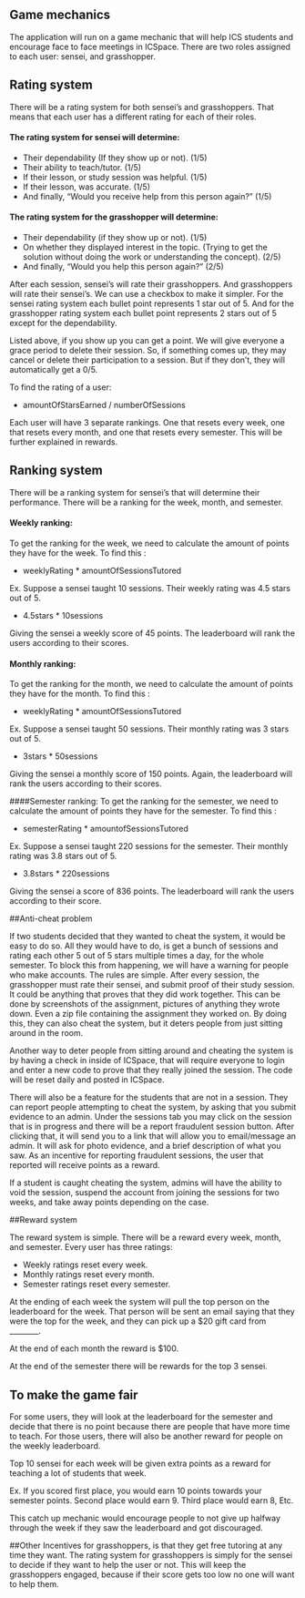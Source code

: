## Game mechanics
The application will run on a game mechanic that will help ICS students and encourage face to face meetings in ICSpace. There are two roles assigned to each user: sensei, and grasshopper. 
## Rating system
There will be a rating system for both sensei’s and grasshoppers. That means that each user has a different rating for each of their roles. 
#### The rating system for sensei will determine:
- Their dependability (If they show up or not). (1/5)
- Their ability to teach/tutor. (1/5)
- If their lesson, or study session was helpful. (1/5)
- If their lesson, was accurate. (1/5)
- And finally, “Would you receive help from this person again?” (1/5)
#### The rating system for the grasshopper will determine:
- Their dependability (if they show up or not). (1/5)
- On whether they displayed interest in the topic. (Trying to get the solution without doing the work or understanding the concept). (2/5)
- And finally, “Would you help this person again?” (2/5)

 After each session, sensei’s will rate their grasshoppers. And grasshoppers will rate their sensei’s. We can use a checkbox to make it simpler. For the sensei rating system each bullet point represents 1 star out of 5. And for the grasshopper rating system each bullet point represents 2 stars out of 5 except for the dependability.
 
 Listed above, if you show up you can get a point. We will give everyone a grace period to delete their session. So, if something comes up, they may cancel or delete their participation to a session. But if they don’t, they will automatically get a 0/5.
 
 To find the rating of a user:
 - amountOfStarsEarned / numberOfSessions
 
 Each user will have 3 separate rankings. One that resets every week, one that resets every month, and one that resets every semester. This will be further explained in rewards.
 
 ## Ranking system
 
 There will be a ranking system for sensei’s that will determine their performance. There will be a ranking for the week, month, and semester. 
 
 #### Weekly ranking:
 
 To get the ranking for the week, we need to calculate the amount of points they have for the week.  To find this :
 - weeklyRating * amountOfSessionsTutored
 
 Ex. Suppose a sensei taught 10 sessions. Their weekly rating was 4.5 stars out of 5.
 - 4.5stars * 10sessions
 
 Giving the sensei a weekly score of 45 points. The leaderboard will rank the users according to their scores.
 
 #### Monthly ranking:
 
 To get the ranking for the month, we need to calculate the amount of points they have for the month. To find this :
 - weeklyRating * amountOfSessionsTutored
 
 Ex. Suppose a sensei taught 50 sessions. Their monthly rating was 3 stars out of 5.
 - 3stars * 50sessions
 
 Giving the sensei a monthly score of 150 points. Again, the leaderboard will rank the users according to their scores.
 
 ####Semester ranking:
 To get the ranking for the semester, we need to calculate the amount of points they have for the semester. To find this : 
 - semesterRating * amountofSessionsTutored
 
 Ex. Suppose a sensei taught 220 sessions for the semester. Their monthly rating was 3.8 stars out of 5.
 - 3.8stars * 220sessions
 
 Giving the sensei a score of 836 points. The leaderboard will rank the users according to their score.
 
 ##Anti-cheat problem
 
 If two students decided that they wanted to cheat the system, it would be easy to do so. All they would have to do, is get a bunch of sessions and rating each other 5 out of 5 stars multiple times a day, for the whole semester. To block this from happening, we will have a warning for people who make accounts. The rules are simple. After every session, the grasshopper must rate their sensei, and submit proof of their study session. It could be anything that proves that they did work together. This can be done by screenshots of the assignment, pictures of anything they wrote down. Even a zip file containing the assignment they worked on. By doing this, they can also cheat the system, but it deters people from just sitting around in the room. 
 
 Another way to deter people from sitting around and cheating the system is by having a check in inside of ICSpace, that will require everyone to login and enter a new code to prove that they really joined the session. The code will be reset daily and posted in ICSpace.
 
 There will also be a feature for the students that are not in a session. They can report people attempting to cheat the system, by asking that you submit evidence to an admin. Under the sessions tab you may click on the session that is in progress and there will be a report fraudulent session button. After clicking that, it will send you to a link that will allow you to email/message an admin. It will ask for photo evidence, and a brief description of what you saw. As an incentive for reporting fraudulent sessions, the user that reported will receive points as a reward.
 
 If a student is caught cheating the system, admins will have the ability to void the session, suspend the account from joining the sessions for two weeks, and take away points depending on the case.
 
 ##Reward system
 
 The reward system is simple. There will be a reward every week, month, and semester. Every user has three ratings:
 - Weekly ratings reset every week.
 - Monthly ratings reset every month.
 - Semester ratings reset every semester.
 
 At the ending of each week the system will pull the top person on the leaderboard for the week. That person will be sent an email saying that they were the top for the week, and they can pick up a $20 gift card from ________. 
 
 At the end of each month the reward is $100.
 
 At the end of the semester there will be rewards for the top 3 sensei.
 
## To make the game fair

For some users, they will look at the leaderboard for the semester and decide that there is no point because there are people that have more time to teach. For those users, there will also be another reward for people on the weekly leaderboard.

Top 10 sensei for each week will be given extra points as a reward for teaching a lot of students that week.

Ex. If you scored first place, you would earn 10 points towards your semester points. Second place would earn 9. Third place would earn 8, Etc.

This catch up mechanic would encourage people to not give up halfway through the week if they saw the leaderboard and got discouraged.

##Other
Incentives for grasshoppers, is that they get free tutoring at any time they want. The rating system for grasshoppers is simply for the sensei to decide if they want to help the user or not. This will keep the grasshoppers engaged, because if their score gets too low no one will want to help them.